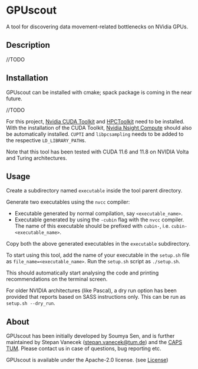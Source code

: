 # GPUscout

A tool for discovering data movement-related bottlenecks on NVidia GPUs.

## Description

//TODO


## Installation

GPUscout can be installed with cmake; spack package is coming in the near future.

//TODO

For this project, [Nvidia CUDA Toolkit](https://developer.nvidia.com/cuda-toolkit) and [HPCToolkit](http://hpctoolkit.org/) need to be installed. With the installation of the CUDA Toolkit, [Nvidia Nsight Compute](https://developer.nvidia.com/nsight-compute) should also be automatically installed.
`CUPTI` and `libpcsampling` needs to be added to the respective `LD_LIBRARY_PATH`s.

Note that this tool has been tested with CUDA 11.6 and 11.8 on NVIDIA Volta and Turing architectures.


## Usage
Create a subdirectory named `executable` inside the tool parent directory. 

Generate two executables using the `nvcc` compiler:
- Executable generated by normal compilation, say `<executable_name>`.
- Executable generated by using the `-cubin` flag with the `nvcc` compiler. The name of this executable should be prefixed with `cubin-`, i.e. `cubin-<executable_name>`.

Copy both the above generated executables in the `executable` subdirectory.

To start using this tool, add the name of your executable in the `setup.sh` file as `file_name=<executable_name>`. Run the `setup.sh` script as `./setup.sh`.

This should automatically start analysing the code and printing recommendations on the terminal screen.

For older NVIDIA architectures (like Pascal), a dry run option has been provided that reports based on SASS instructions only. This can be 
run as `setup.sh --dry_run`.


## About
GPUscout has been initially developed by Soumya Sen, and is further maintained by Stepan Vanecek (stepan.vanecek@tum.de) and the [CAPS TUM](https://www.ce.cit.tum.de/en/caps/homepage/). Please contact us in case of questions, bug reporting etc.

GPUscout is available under the Apache-2.0 license. (see [License](https://github.com/caps-tum/sys-sage/blob/master/LICENSE))
